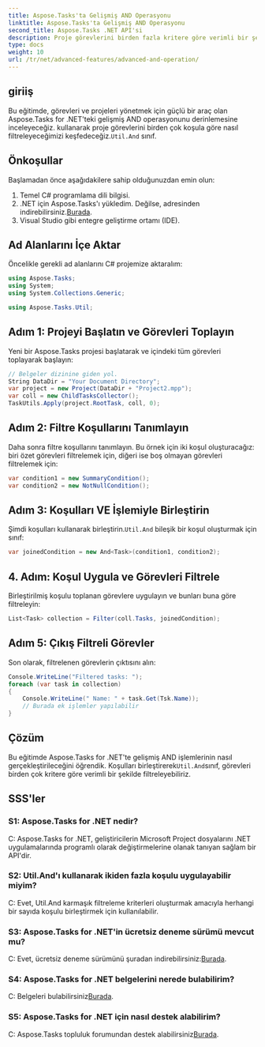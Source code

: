 ```yaml
---
title: Aspose.Tasks'ta Gelişmiş AND Operasyonu
linktitle: Aspose.Tasks'ta Gelişmiş AND Operasyonu
second_title: Aspose.Tasks .NET API'si
description: Proje görevlerini birden fazla kritere göre verimli bir şekilde filtrelemek için Aspose.Tasks for .NET'te gelişmiş AND işlemlerini nasıl gerçekleştireceğinizi öğrenin.
type: docs
weight: 10
url: /tr/net/advanced-features/advanced-and-operation/
---
```

## giriiş

 Bu eğitimde, görevleri ve projeleri yönetmek için güçlü bir araç olan Aspose.Tasks for .NET'teki gelişmiş AND operasyonunu derinlemesine inceleyeceğiz. kullanarak proje görevlerini birden çok koşula göre nasıl filtreleyeceğimizi keşfedeceğiz.`Util.And` sınıf.

## Önkoşullar

Başlamadan önce aşağıdakilere sahip olduğunuzdan emin olun:

1. Temel C# programlama dili bilgisi.
2.  .NET için Aspose.Tasks'ı yükledim. Değilse, adresinden indirebilirsiniz.[Burada](https://releases.aspose.com/tasks/net/).
3. Visual Studio gibi entegre geliştirme ortamı (IDE).

## Ad Alanlarını İçe Aktar

Öncelikle gerekli ad alanlarını C# projemize aktaralım:

```csharp
using Aspose.Tasks;
using System;
using System.Collections.Generic;

using Aspose.Tasks.Util;

```

## Adım 1: Projeyi Başlatın ve Görevleri Toplayın

Yeni bir Aspose.Tasks projesi başlatarak ve içindeki tüm görevleri toplayarak başlayın:

```csharp
// Belgeler dizinine giden yol.
String DataDir = "Your Document Directory";
var project = new Project(DataDir + "Project2.mpp");
var coll = new ChildTasksCollector();
TaskUtils.Apply(project.RootTask, coll, 0);
```

## Adım 2: Filtre Koşullarını Tanımlayın

Daha sonra filtre koşullarını tanımlayın. Bu örnek için iki koşul oluşturacağız: biri özet görevleri filtrelemek için, diğeri ise boş olmayan görevleri filtrelemek için:

```csharp
var condition1 = new SummaryCondition();
var condition2 = new NotNullCondition();
```

## Adım 3: Koşulları VE İşlemiyle Birleştirin

 Şimdi koşulları kullanarak birleştirin.`Util.And` bileşik bir koşul oluşturmak için sınıf:

```csharp
var joinedCondition = new And<Task>(condition1, condition2);
```

## 4. Adım: Koşul Uygula ve Görevleri Filtrele

Birleştirilmiş koşulu toplanan görevlere uygulayın ve bunları buna göre filtreleyin:

```csharp
List<Task> collection = Filter(coll.Tasks, joinedCondition);
```

## Adım 5: Çıkış Filtreli Görevler

Son olarak, filtrelenen görevlerin çıktısını alın:

```csharp
Console.WriteLine("Filtered tasks: ");
foreach (var task in collection)
{
    Console.WriteLine(" Name: " + task.Get(Tsk.Name));
    // Burada ek işlemler yapılabilir
}
```

## Çözüm

 Bu eğitimde Aspose.Tasks for .NET'te gelişmiş AND işlemlerinin nasıl gerçekleştirileceğini öğrendik. Koşulları birleştirerek`Util.And`sınıf, görevleri birden çok kritere göre verimli bir şekilde filtreleyebiliriz.

## SSS'ler

### S1: Aspose.Tasks for .NET nedir?

C: Aspose.Tasks for .NET, geliştiricilerin Microsoft Project dosyalarını .NET uygulamalarında programlı olarak değiştirmelerine olanak tanıyan sağlam bir API'dir.

### S2: Util.And'ı kullanarak ikiden fazla koşulu uygulayabilir miyim?

C: Evet, Util.And karmaşık filtreleme kriterleri oluşturmak amacıyla herhangi bir sayıda koşulu birleştirmek için kullanılabilir.

### S3: Aspose.Tasks for .NET'in ücretsiz deneme sürümü mevcut mu?

 C: Evet, ücretsiz deneme sürümünü şuradan indirebilirsiniz:[Burada](https://releases.aspose.com/).

### S4: Aspose.Tasks for .NET belgelerini nerede bulabilirim?

 C: Belgeleri bulabilirsiniz[Burada](https://reference.aspose.com/tasks/net/).

### S5: Aspose.Tasks for .NET için nasıl destek alabilirim?

C: Aspose.Tasks topluluk forumundan destek alabilirsiniz[Burada](https://forum.aspose.com/c/tasks/15).